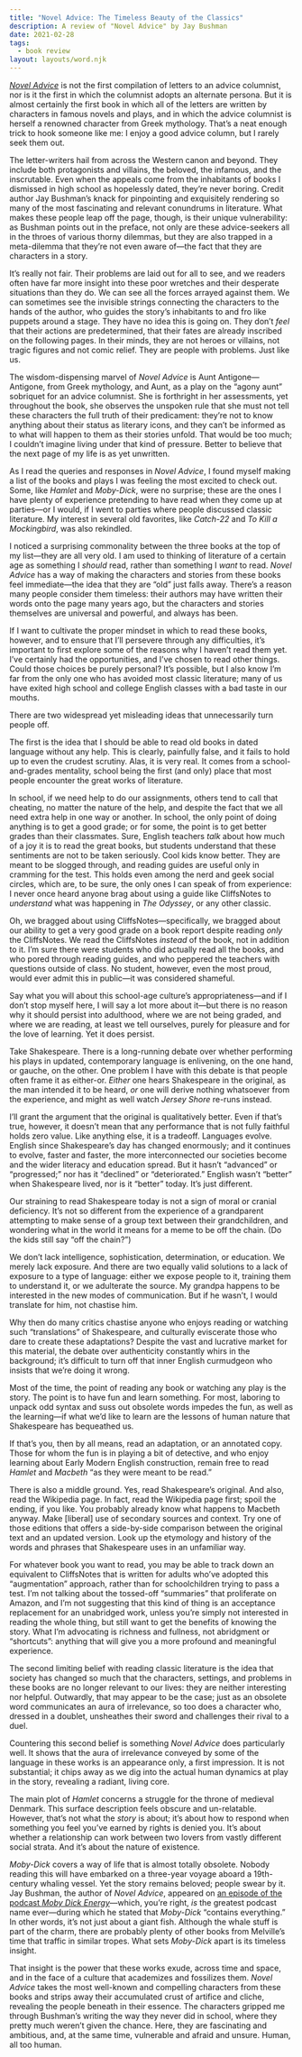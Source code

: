 ```yaml
---
title: "Novel Advice: The Timeless Beauty of the Classics"
description: A review of "Novel Advice" by Jay Bushman
date: 2021-02-28
tags:
  - book review
layout: layouts/word.njk
---
```

[_Novel Advice_](https://www.simonandschuster.com/books/Novel-Advice/Jay-Bushman/9781982156299) is not the first compilation of letters to an advice columnist, nor is it the first in which the columnist adopts an alternate persona. But it is almost certainly the first book in which all of the letters are written by characters in famous novels and plays, and in which the advice columnist is herself a renowned character from Greek mythology. That’s a neat enough trick to hook someone like me: I enjoy a good advice column, but I rarely seek them out.

The letter-writers hail from across the Western canon and beyond. They include both protagonists and villains, the beloved, the infamous, and the inscrutable. Even when the appeals come from the inhabitants of books I dismissed in high school as hopelessly dated, they’re never boring. Credit author Jay Bushman’s knack for pinpointing and exquisitely rendering so many of the most fascinating and relevant conundrums in literature. What makes these people leap off the page, though, is their unique vulnerability: as Bushman points out in the preface, not only are these advice-seekers all in the throes of various thorny dilemmas, but they are also trapped in a meta-dilemma that they’re not even aware of—the fact that they are characters in a story.

It’s really not fair. Their problems are laid out for all to see, and we readers often have far more insight into these poor wretches and their desperate situations than they do. We can see all the forces arrayed against them. We can sometimes see the invisible strings connecting the characters to the hands of the author, who guides the story’s inhabitants to and fro like puppets around a stage. They have no idea this is going on. They don’t _feel_ that their actions are predetermined, that their fates are already inscribed on the following pages. In their minds, they are not heroes or villains, not tragic figures and not comic relief. They are people with problems. Just like us.

The wisdom-dispensing marvel of _Novel Advice_ is Aunt Antigone—Antigone, from Greek mythology, and Aunt, as a play on the “agony aunt” sobriquet for an advice columnist. She is forthright in her assessments, yet throughout the book, she observes the unspoken rule that she must not tell these characters the full truth of their predicament: they’re not to know anything about their status as literary icons, and they can’t be informed as to what will happen to them as their stories unfold. That would be too much; I couldn’t imagine living under that kind of pressure. Better to believe that the next page of my life is as yet unwritten.

As I read the queries and responses in _Novel Advice_, I found myself making a list of the books and plays I was feeling the most excited to check out. Some, like _Hamlet_ and _Moby-Dick_, were no surprise; these are the ones I have plenty of experience pretending to have read when they come up at parties—or I would, if I went to parties where people discussed classic literature. My interest in several old favorites, like _Catch-22_ and _To Kill a Mockingbird_, was also rekindled.

I noticed a surprising commonality between the three books at the top of my list—they are all very old. I am used to thinking of literature of a certain age as something I _should_ read, rather than something I _want_ to read. _Novel Advice_ has a way of making the characters and stories from these books feel immediate—the idea that they are “old” just falls away. There’s a reason many people consider them timeless: their authors may have written their words onto the page many years ago, but the characters and stories themselves are universal and powerful, and always has been.

If I want to cultivate the proper mindset in which to read these books, however, and to ensure that I’ll persevere through any difficulties, it’s important to first explore some of the reasons why I haven’t read them yet. I’ve certainly had the opportunities, and I’ve chosen to read other things. Could those choices be purely personal? It’s possible, but I also know I’m far from the only one who has avoided most classic literature; many of us have exited high school and college English classes with a bad taste in our mouths.

There are two widespread yet misleading ideas that unnecessarily turn people off.

The first is the idea that I should be able to read old books in dated language without any help. This is clearly, painfully false, and it fails to hold up to even the crudest scrutiny. Alas, it is very real. It comes from a school-and-grades mentality, school being the first (and only) place that most people encounter the great works of literature.

In school, if we need help to do our assignments, others tend to call that cheating, no matter the nature of the help, and despite the fact that we all need extra help in one way or another. In school, the only point of doing anything is to get a good grade; or for some, the point is to get better grades than their classmates. Sure, English teachers _talk_ about how much of a joy it is to read the great books, but students understand that these sentiments are not to be taken seriously. Cool kids know better. They are meant to be slogged through, and reading guides are useful only in cramming for the test. This holds even among the nerd and geek social circles, which are, to be sure, the only ones I can speak of from experience: I never once heard anyone brag about using a guide like CliffsNotes to _understand_ what was happening in _The Odyssey_, or any other classic.

Oh, we bragged about using CliffsNotes—specifically, we bragged about our ability to get a very good grade on a book report despite reading _only_ the CliffsNotes. We read the CliffsNotes _instead_ of the book, not in addition to it. I’m sure there were students who did actually read all the books, and who pored through reading guides, and who peppered the teachers with questions outside of class. No student, however, even the most proud, would ever admit this in public—it was considered shameful.

Say what you will about this school-age culture’s appropriateness—and if I don’t stop myself here, I will say a lot more about it—but there is no reason why it should persist into adulthood, where we are not being graded, and where we are reading, at least we tell ourselves, purely for pleasure and for the love of learning. Yet it does persist.

Take Shakespeare. There is a long-running debate over whether performing his plays in updated, contemporary language is enlivening, on the one hand, or gauche, on the other. One problem I have with this debate is that people often frame it as either-or. _Either_ one hears Shakespeare in the original, as the man intended it to be heard, _or_ one will derive nothing whatsoever from the experience, and might as well watch _Jersey Shore_ re-runs instead.

I’ll grant the argument that the original is qualitatively better. Even if that’s true, however, it doesn’t mean that any performance that is not fully faithful holds zero value. Like anything else, it is a tradeoff. Languages evolve. English since Shakespeare’s day has changed enormously; and it continues to evolve, faster and faster, the more interconnected our societies become and the wider literacy and education spread. But it hasn’t “advanced” or “progressed;” nor has it “declined” or “deteriorated.” English wasn’t “better” when Shakespeare lived, nor is it “better” today. It’s just different.

Our straining to read Shakespeare today is not a sign of moral or cranial deficiency. It’s not so different from the experience of a grandparent attempting to make sense of a group text between their grandchildren, and wondering what in the world it means for a meme to be off the chain. (Do the kids still say “off the chain?”)

We don’t lack intelligence, sophistication, determination, or education. We merely lack exposure. And there are two equally valid solutions to a lack of exposure to a type of language: either we expose people to it, training them to understand it, or we adulterate the source. My grandpa happens to be interested in the new modes of communication. But if he wasn’t, I would translate for him, not chastise him.

Why then do many critics chastise anyone who enjoys reading or watching such “translations” of Shakespeare, and culturally eviscerate those who dare to create these adaptations? Despite the vast and lucrative market for this material, the debate over authenticity constantly whirs in the background; it’s difficult to turn off that inner English curmudgeon who insists that we’re doing it wrong.

Most of the time, the point of reading any book or watching any play is the story. The point is to have fun and learn something. For most, laboring to unpack odd syntax and suss out obsolete words impedes the fun, as well as the learning—if what we’d like to learn are the lessons of human nature that Shakespeare has bequeathed us. 

If that’s you, then by all means, read an adaptation, or an annotated copy. Those for whom the fun is in playing a bit of detective, and who enjoy learning about Early Modern English construction, remain free to read _Hamlet_ and _Macbeth_ “as they were meant to be read.”

There is also a middle ground. Yes, read Shakespeare’s original. And also, read the Wikipedia page. In fact, read the Wikipedia page first; spoil the ending, if you like. You probably already know what happens to Macbeth anyway. Make [liberal] use of secondary sources and context. Try one of those editions that offers a side-by-side comparison between the original text and an updated version. Look up the etymology and history of the words and phrases that Shakespeare uses in an unfamiliar way.

For whatever book you want to read, you may be able to track down an equivalent to CliffsNotes that is written for adults who’ve adopted this “augmentation” approach, rather than for schoolchildren trying to pass a test. I’m not talking about the tossed-off “summaries” that proliferate on Amazon, and I’m not suggesting that this kind of thing is an acceptance replacement for an unabridged work, unless you’re simply not interested in reading the whole thing, but still want to get the benefits of knowing the story. What I’m advocating is richness and fullness, not abridgment or “shortcuts”: anything that will give you a more profound and meaningful experience.

The second limiting belief with reading classic literature is the idea that society has changed so much that the characters, settings, and problems in these books are no longer relevant to our lives: they are neither interesting nor helpful. Outwardly, that may appear to be the case; just as an obsolete word communicates an aura of irrelevance, so too does a character who, dressed in a doublet, unsheathes their sword and challenges their rival to a duel.

Countering this second belief is something _Novel Advice_ does particularly well. It shows that the aura of irrelevance conveyed by some of the language in these works is an appearance only, a first impression. It is not substantial; it chips away as we dig into the actual human dynamics at play in the story, revealing a radiant, living core.

The main plot of _Hamlet_ concerns a struggle for the throne of medieval Denmark. This surface description feels obscure and un-relatable. However, that’s not what the _story_ is about; it’s about how to respond when something you feel you’ve earned by rights is denied you. It’s about whether a relationship can work between two lovers from vastly different social strata. And it’s about the nature of existence.

_Moby-Dick_ covers a way of life that is almost totally obsolete. Nobody reading this will have embarked on a three-year voyage aboard a 19th-century whaling vessel. Yet the story remains beloved; people swear by it. Jay Bushman, the author of _Novel Advice_, appeared on [an episode of the podcast _Moby Dick Energy_](https://www.buzzsprout.com/814783/6788839)—which, you’re right, _is_ the greatest podcast name ever—during which he stated that _Moby-Dick_ “contains everything.” In other words, it’s not just about a giant fish. Although the whale stuff is part of the charm, there are probably plenty of other books from Melville’s time that traffic in similar tropes. What sets _Moby-Dick_ apart is its timeless insight.

That insight is the power that these works exude, across time and space, and in the face of a culture that academizes and fossilizes them. _Novel Advice_ takes the most well-known and compelling characters from these books and strips away their accumulated crust of artifice and cliche, revealing the people beneath in their essence. The characters gripped me through Bushman’s writing the way they never did in school, where they pretty much weren’t given the chance. Here, they are fascinating and ambitious, and, at the same time, vulnerable and afraid and unsure. Human, all too human.
